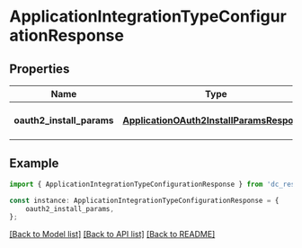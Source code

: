 # ApplicationIntegrationTypeConfigurationResponse


## Properties

Name | Type | Description | Notes
------------ | ------------- | ------------- | -------------
**oauth2_install_params** | [**ApplicationOAuth2InstallParamsResponse**](ApplicationOAuth2InstallParamsResponse.md) |  | [optional] [default to undefined]

## Example

```typescript
import { ApplicationIntegrationTypeConfigurationResponse } from 'dc_rest';

const instance: ApplicationIntegrationTypeConfigurationResponse = {
    oauth2_install_params,
};
```

[[Back to Model list]](../README.md#documentation-for-models) [[Back to API list]](../README.md#documentation-for-api-endpoints) [[Back to README]](../README.md)

